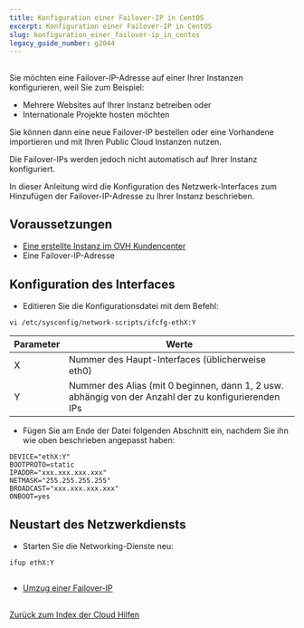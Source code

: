 ```yaml
---
title: Konfiguration einer Failover-IP in CentOS
excerpt: Konfiguration einer Failover-IP in CentOS
slug: konfiguration_einer_failover-ip_in_centos
legacy_guide_number: g2044
---
```



## 
Sie möchten eine Failover-IP-Adresse auf einer Ihrer Instanzen konfigurieren, weil Sie zum Beispiel:


- Mehrere Websites auf Ihrer Instanz betreiben oder
- Internationale Projekte hosten möchten


Sie können dann eine neue Failover-IP bestellen oder eine Vorhandene importieren und mit Ihren Public Cloud Instanzen nutzen.

Die Failover-IPs werden jedoch nicht automatisch auf Ihrer Instanz konfiguriert. 

In dieser Anleitung wird die Konfiguration des Netzwerk-Interfaces zum Hinzufügen der Failover-IP-Adresse zu Ihrer Instanz beschrieben.


## Voraussetzungen

- [Eine erstellte Instanz im OVH Kundencenter]({legacy}1775)
- Eine Failover-IP-Adresse




## Konfiguration des Interfaces

- Editieren Sie die Konfigurationsdatei mit dem Befehl:

```
vi /etc/sysconfig/network-scripts/ifcfg-ethX:Y
```



|Parameter|Werte|
|---|---|
|X|Nummer des Haupt-Interfaces (üblicherweise eth0)|
|Y|Nummer des Alias (mit 0 beginnen, dann 1, 2 usw. abhängig von der Anzahl der zu konfigurierenden IPs|



- Fügen Sie am Ende der Datei folgenden Abschnitt ein, nachdem Sie ihn wie oben beschrieben angepasst haben:

```
DEVICE="ethX:Y"
BOOTPROTO=static
IPADDR="xxx.xxx.xxx.xxx"
NETMASK="255.255.255.255"
BROADCAST="xxx.xxx.xxx.xxx"
ONBOOT=yes
```





## Neustart des Netzwerkdiensts

- Starten Sie die Networking-Dienste neu:

```
ifup ethX:Y
```





## 

- [Umzug einer Failover-IP]({legacy}1890)




## 
[Zurück zum Index der Cloud Hilfen]({legacy}1785)

